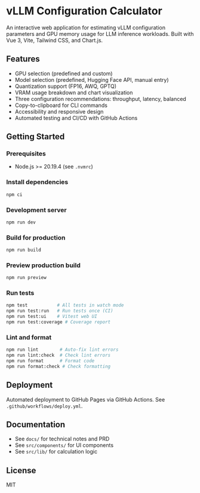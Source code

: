 # vLLM Configuration Calculator

An interactive web application for estimating vLLM configuration parameters and GPU memory usage for LLM inference workloads. Built with Vue 3, Vite, Tailwind CSS, and Chart.js.

## Features

- GPU selection (predefined and custom)
- Model selection (predefined, Hugging Face API, manual entry)
- Quantization support (FP16, AWQ, GPTQ)
- VRAM usage breakdown and chart visualization
- Three configuration recommendations: throughput, latency, balanced
- Copy-to-clipboard for CLI commands
- Accessibility and responsive design
- Automated testing and CI/CD with GitHub Actions

## Getting Started

### Prerequisites

- Node.js >= 20.19.4 (see `.nvmrc`)

### Install dependencies

```sh
npm ci
```

### Development server

```sh
npm run dev
```

### Build for production

```sh
npm run build
```

### Preview production build

```sh
npm run preview
```

### Run tests

```sh
npm test           # All tests in watch mode
npm run test:run   # Run tests once (CI)
npm run test:ui    # Vitest web UI
npm run test:coverage # Coverage report
```

### Lint and format

```sh
npm run lint        # Auto-fix lint errors
npm run lint:check  # Check lint errors
npm run format      # Format code
npm run format:check # Check formatting
```

## Deployment

Automated deployment to GitHub Pages via GitHub Actions. See `.github/workflows/deploy.yml`.

## Documentation

- See `docs/` for technical notes and PRD
- See `src/components/` for UI components
- See `src/lib/` for calculation logic

## License

MIT
